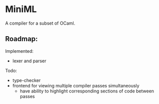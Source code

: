 # MiniML

A compiler for a subset of OCaml.

## Roadmap:

Implemented:
- lexer and parser

Todo:
- type-checker
- frontend for viewing multiple compiler passes simultaneously
  - have ability to highlight corresponding sections of code between passes

